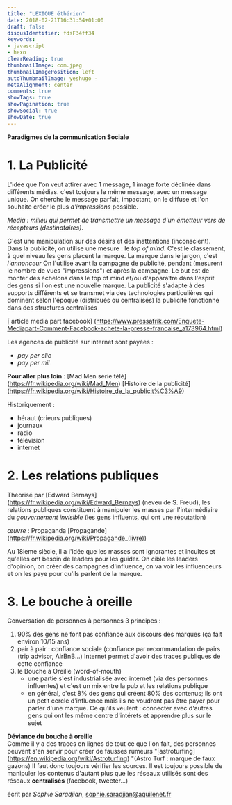 ```yaml
---
title: "LEXIQUE éthérien"
date: 2018-02-21T16:31:54+01:00
draft: false
disqusIdentifier: fdsF34ff34
keywords:
- javascript
- hexo
clearReading: true
thumbnailImage: com.jpeg
thumbnailImagePosition: left
autoThumbnailImage: yeshugo -
metaAlignment: center
comments: true
showTags: true
showPagination: true
showSocial: true
showDate: true
---
```


**Paradigmes de la communication Sociale**

# 1. La Publicité

L'idée que l'on veut attirer avec 1 message, 1 image forte déclinée dans différents médias. c'est toujours le même message, avec un message unique.
On cherche le message parfait, impactant, on le diffuse et l'on souhaite créer le plus *d'impressions* possible.

*Media : milieu qui permet de transmettre un message d'un émetteur vers de récepteurs (destinataires)*.

C'est une manipulation sur des désirs et des inattentions (inconscient).
Dans la publicité, on utilise une mesure : le *top of mind*. C'est le classement, à quel niveau les gens placent la marque.
La marque dans le jargon, c'est *l'annonceur*
On l'utilise avant la campagne de publicité, pendant (mesurent le nombre de vues "impressions") et après la campagne. Le but est de monter des échelons dans le top of mind et/ou d'apparaître dans l'esprit des gens si l'on est une nouvelle marque.
La publicité s'adapte à des supports différents et se transmet via des technologies particulières qui dominent selon l'époque (distribués ou centralisés) la publicité fonctionne dans des structures centralisés

[ article media part facebook] (https://www.pressafrik.com/Enquete-Mediapart-Comment-Facebook-achete-la-presse-francaise_a173964.html)

Les agences de publicité sur internet sont payées :

- *pay per clic* 
- *pay per mil*

**Pour aller plus loin** : 
[Mad Men série télé] (https://fr.wikipedia.org/wiki/Mad_Men)
[Histoire de la publicité]  (https://fr.wikipedia.org/wiki/Histoire_de_la_publicit%C3%A9)

Historiquement : 

- héraut (crieurs publiques)
- journaux
- radio
- télévision
- internet

# 2. Les relations publiques

Théorisé par [Edward Bernays] (https://fr.wikipedia.org/wiki/Edward_Bernays) (neveu de S. Freud), les relations publiques constituent à manipuler les masses par l'intermédiaire du *gouvernement invisible* (les gens influents, qui ont une réputation)

*œuvre* : Propaganda [Propagande] (https://fr.wikipedia.org/wiki/Propagande_(livre))

Au 18ieme siècle, il a l'idée que les masses sont ignorantes et incultes et qu'elles ont besoin de leaders pour les guider.
On cible les leaders d'opinion, on créer des campagnes d'influence, on va voir les influenceurs et on les paye pour qu'ils parlent de la marque.

# 3. Le bouche à oreille

Conversation de personnes à personnes
3 principes : 

1. 90% des gens ne font pas confiance aux discours des marques (ça fait environ 10/15 ans)
2.  pair à pair : confiance sociale (confiance par recommandation de pairs (trip advisor, AirBnB...) Internet permet d'avoir des traces publiques de cette confiance
3.  le Bouche à Oreille (word-of-mouth)
	- une partie s'est industrialisée avec internet (via des personnes influentes) et c'est un mix entre la pub et les relations publique
	- en général, c'est 8% des gens qui créent 80% des contenus; ils ont un petit cercle d'influence mais ils ne voudront pas être payer pour parler d'une marque. Ce qu'ils veulent : connecter avec d'autres gens qui ont les même centre d'intérets et apprendre plus sur le sujet

**Déviance du bouche à oreille**  
Comme il y a des traces en lignes de tout ce que l'on fait, des personnes peuvent s'en servir pour créer de fausses rumeurs "[astroturfing] (https://en.wikipedia.org/wiki/Astroturfing) "(Astro Turf : marque de faux gazons)
Il faut donc toujours vérifier les sources. Il est toujours possible de manipuler les contenus d'autant plus que les réseaux utilisés sont des réseaux **centralisés** (facebook, tweeter...)



écrit par *Sophie Saradjian*,  sophie.saradjian@aquilenet.fr
